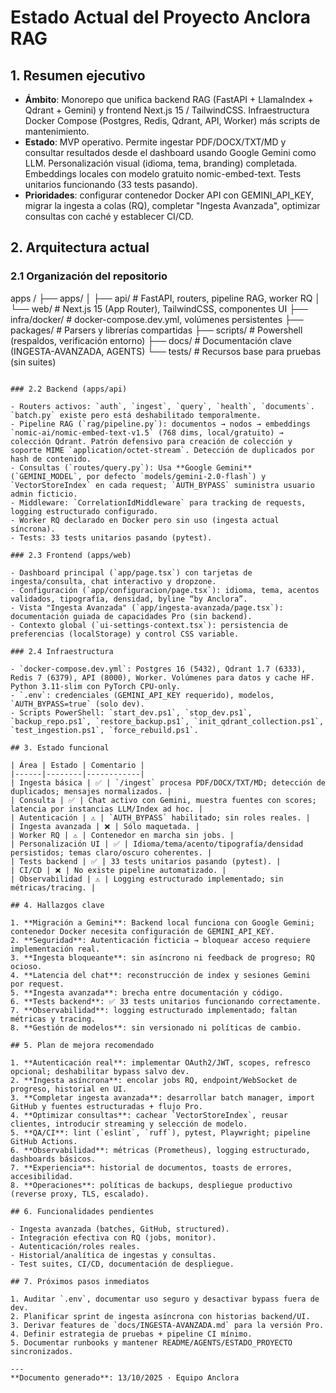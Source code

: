 # Estado Actual del Proyecto Anclora RAG

## 1. Resumen ejecutivo

- **Ámbito**: Monorepo que unifica backend RAG (FastAPI + LlamaIndex + Qdrant + Gemini) y frontend Next.js 15 / TailwindCSS. Infraestructura Docker Compose (Postgres, Redis, Qdrant, API, Worker) más scripts de mantenimiento.
- **Estado**: MVP operativo. Permite ingestar PDF/DOCX/TXT/MD y consultar resultados desde el dashboard usando Google Gemini como LLM. Personalización visual (idioma, tema, branding) completada. Embeddings locales con modelo gratuito nomic-embed-text. Tests unitarios funcionando (33 tests pasando).
- **Prioridades**: configurar contenedor Docker API con GEMINI_API_KEY, migrar la ingesta a colas (RQ), completar "Ingesta Avanzada", optimizar consultas con caché y establecer CI/CD.

## 2. Arquitectura actual

### 2.1 Organización del repositorio

apps
/
├── apps/
│   ├── api/        # FastAPI, routers, pipeline RAG, worker RQ
│   └── web/        # Next.js 15 (App Router), TailwindCSS, componentes UI
├── infra/docker/  # docker-compose.dev.yml, volúmenes persistentes
├── packages/      # Parsers y librerías compartidas
├── scripts/       # Powershell (respaldos, verificación entorno)
├── docs/          # Documentación clave (INGESTA-AVANZADA, AGENTS)
└── tests/         # Recursos base para pruebas (sin suites)

```text

### 2.2 Backend (apps/api)

- Routers activos: `auth`, `ingest`, `query`, `health`, `documents`. `batch.py` existe pero está deshabilitado temporalmente.
- Pipeline RAG (`rag/pipeline.py`): documentos → nodos → embeddings `nomic-ai/nomic-embed-text-v1.5` (768 dims, local/gratuito) → colección Qdrant. Patrón defensivo para creación de colección y soporte MIME `application/octet-stream`. Detección de duplicados por hash de contenido.
- Consultas (`routes/query.py`): Usa **Google Gemini** (`GEMINI_MODEL`, por defecto `models/gemini-2.0-flash`) y `VectorStoreIndex` en cada request; `AUTH_BYPASS` suministra usuario admin ficticio.
- Middleware: `CorrelationIdMiddleware` para tracking de requests, logging estructurado configurado.
- Worker RQ declarado en Docker pero sin uso (ingesta actual síncrona).
- Tests: 33 tests unitarios pasando (pytest).

### 2.3 Frontend (apps/web)

- Dashboard principal (`app/page.tsx`) con tarjetas de ingesta/consulta, chat interactivo y dropzone.
- Configuración (`app/configuracion/page.tsx`): idioma, tema, acentos validados, tipografía, densidad, byline “by Anclora”.
- Vista "Ingesta Avanzada" (`app/ingesta-avanzada/page.tsx`): documentación guiada de capacidades Pro (sin backend).
- Contexto global (`ui-settings-context.tsx`): persistencia de preferencias (localStorage) y control CSS variable.

### 2.4 Infraestructura

- `docker-compose.dev.yml`: Postgres 16 (5432), Qdrant 1.7 (6333), Redis 7 (6379), API (8000), Worker. Volúmenes para datos y cache HF. Python 3.11-slim con PyTorch CPU-only.
- `.env`: credenciales (GEMINI_API_KEY requerido), modelos, `AUTH_BYPASS=true` (solo dev).
- Scripts PowerShell: `start_dev.ps1`, `stop_dev.ps1`, `backup_repo.ps1`, `restore_backup.ps1`, `init_qdrant_collection.ps1`, `test_ingestion.ps1`, `force_rebuild.ps1`.

## 3. Estado funcional

| Área | Estado | Comentario |
|------|--------|------------|
| Ingesta básica | ✅ | `/ingest` procesa PDF/DOCX/TXT/MD; detección de duplicados; mensajes normalizados. |
| Consulta | ✅ | Chat activo con Gemini, muestra fuentes con scores; latencia por instancias LLM/Index ad hoc. |
| Autenticación | ⚠️ | `AUTH_BYPASS` habilitado; sin roles reales. |
| Ingesta avanzada | ❌ | Sólo maquetada. |
| Worker RQ | ⚠️ | Contenedor en marcha sin jobs. |
| Personalización UI | ✅ | Idioma/tema/acento/tipografía/densidad persistidos; temas claro/oscuro coherentes. |
| Tests backend | ✅ | 33 tests unitarios pasando (pytest). |
| CI/CD | ❌ | No existe pipeline automatizado. |
| Observabilidad | ⚠️ | Logging estructurado implementado; sin métricas/tracing. |

## 4. Hallazgos clave

1. **Migración a Gemini**: Backend local funciona con Google Gemini; contenedor Docker necesita configuración de GEMINI_API_KEY.
2. **Seguridad**: Autenticación ficticia → bloquear acceso requiere implementación real.
3. **Ingesta bloqueante**: sin asíncrono ni feedback de progreso; RQ ocioso.
4. **Latencia del chat**: reconstrucción de index y sesiones Gemini por request.
5. **Ingesta avanzada**: brecha entre documentación y código.
6. **Tests backend**: ✅ 33 tests unitarios funcionando correctamente.
7. **Observabilidad**: logging estructurado implementado; faltan métricas y tracing.
8. **Gestión de modelos**: sin versionado ni políticas de cambio.

## 5. Plan de mejora recomendado

1. **Autenticación real**: implementar OAuth2/JWT, scopes, refresco opcional; deshabilitar bypass salvo dev.
2. **Ingesta asíncrona**: encolar jobs RQ, endpoint/WebSocket de progreso, historial en UI.
3. **Completar ingesta avanzada**: desarrollar batch manager, import GitHub y fuentes estructuradas + flujo Pro.
4. **Optimizar consultas**: cachear `VectorStoreIndex`, reusar clientes, introducir streaming y selección de modelo.
5. **QA/CI**: lint (`eslint`, `ruff`), pytest, Playwright; pipeline GitHub Actions.
6. **Observabilidad**: métricas (Prometheus), logging estructurado, dashboards básicos.
7. **Experiencia**: historial de documentos, toasts de errores, accesibilidad.
8. **Operaciones**: políticas de backups, despliegue productivo (reverse proxy, TLS, escalado).

## 6. Funcionalidades pendientes

- Ingesta avanzada (batches, GitHub, structured).
- Integración efectiva con RQ (jobs, monitor).
- Autenticación/roles reales.
- Historial/analítica de ingestas y consultas.
- Test suites, CI/CD, documentación de despliegue.

## 7. Próximos pasos inmediatos

1. Auditar `.env`, documentar uso seguro y desactivar bypass fuera de dev.
2. Planificar sprint de ingesta asíncrona con historias backend/UI.
3. Derivar features de `docs/INGESTA-AVANZADA.md` para la versión Pro.
4. Definir estrategia de pruebas + pipeline CI mínimo.
5. Documentar runbooks y mantener README/AGENTS/ESTADO_PROYECTO sincronizados.

---
**Documento generado**: 13/10/2025 · Equipo Anclora
